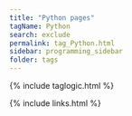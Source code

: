 ```yaml
---
title: "Python pages"
tagName: Python
search: exclude
permalink: tag_Python.html
sidebar: programming_sidebar
folder: tags
---
```

{% include taglogic.html %}

{% include links.html %}
